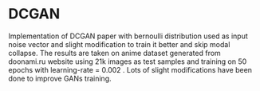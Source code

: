# DCGAN
Implementation of DCGAN paper with bernoulli distribution used as input noise vector and slight modification to train it better and skip modal collapse. The results are taken on anime dataset generated from doonami.ru website using 21k images as test samples and training on 50 epochs with learning-rate = 0.002 . Lots of slight modifications have been done to improve GANs training.
